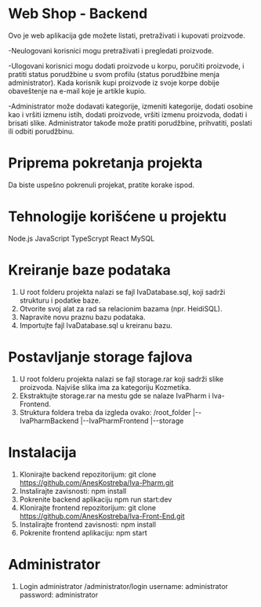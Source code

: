 # Web Shop - Backend
Ovo je web aplikacija gde možete listati, pretraživati i kupovati proizvode.

 -Neulogovani korisnici mogu pretraživati i pregledati proizvode.

 -Ulogovani korisnici mogu dodati proizvode u korpu, poručiti proizvode, i pratiti status porudžbine u svom profilu (status porudžbine menja administrator). Kada korisnik kupi proizvode iz svoje korpe dobije obaveštenje na e-mail koje je artikle kupio.

 -Administrator može dodavati kategorije, izmeniti kategorije, dodati osobine kao i vršiti izmenu istih, dodati proizvode, vršiti izmenu proizvoda, dodati i brisati slike. Administrator takođe može pratiti porudžbine, prihvatiti, poslati ili odbiti porudžbinu.

# Priprema pokretanja projekta

Da biste uspešno pokrenuli projekat, pratite korake ispod.

# Tehnologije korišćene u projektu
Node.js
JavaScript
TypeScrypt
React
MySQL

# Kreiranje baze podataka
1. U root folderu projekta nalazi se fajl IvaDatabase.sql, koji sadrži strukturu i podatke baze.
2. Otvorite svoj alat za rad sa relacionim bazama (npr. HeidiSQL).
3. Napravite novu praznu bazu podataka.
4. Importujte fajl IvaDatabase.sql u kreiranu bazu.

# Postavljanje storage fajlova
1. U root folderu projekta nalazi se fajl storage.rar koji sadrži slike proizvoda. Najviše slika ima za kategoriju Kozmetika.
2. Ekstraktujte storage.rar na mestu gde se nalaze IvaPharm i Iva-Frontend.
3. Struktura foldera treba da izgleda ovako:
   /root_folder
      |--IvaPharmBackend
      |--IvaPharmFrontend
      |--storage

# Instalacija

1. Klonirajte backend repozitorijum:
git clone https://github.com/AnesKostreba/Iva-Pharm.git
2. Instalirajte zavisnosti:
npm install
3. Pokrenite backend aplikaciju
npm run start:dev
4. Klonirajte frontend repozitorijum:
git clone https://github.com/AnesKostreba/Iva-Front-End.git
5. Instalirajte frontend zavisnosti:
npm install
6. Pokrenite frontend aplikaciju:
npm start

# Administrator
1. Login administrator
  /administrator/login
  username: administrator
  password: administrator